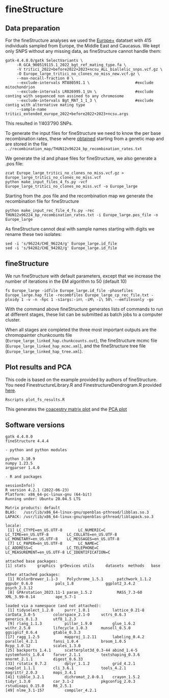 # fineStructure
## Data preparation

For the fineStructure analyses we used the [Europe+](../Datasets/Datasets.md) datatset with 415 individuals sampled from Europe, the Middle East and Caucasus.
We kept only SNPS without any missing data, as fineStructure cannot handle them: 

```
gatk-4.4.0.0/gatk SelectVariants \
     -R GCA_900519115.1_2022_bgt_ref_mating_type.fa \
     -V tritici_2022+before2022+2023+ncsu_ALL_biallelic_snps.vcf.gz \
     -O Europe_large_tritici_no_clones_no_miss_new.vcf.gz \
     --max-nocall-fraction 0 \
     --exclude-intervals MT880591.1 \                    #exclude mitochondrion
     --exclude-intervals LR026995.1_Un \                 #exclude conting with sequenced non assined to any chromosome
     --exclude-intervals Bgt_MAT_1_1_3 \                 #exclude contig with alternative mating type
     --sample-name tritici_extended_europe_2022+before2022+2023+ncsu.args      
```

This resulted in 1’403’790  SNPs.

To generate the input files for fineStructure we need to know the per base recombination rates, these where [obtained](../recombination_map/recombination_map.md) starting from a genetic map and are stored in the file `../recombination_map/THUN12x96224_bp_recombination_rates.txt`

We generate the id and phase files for fineStructure, we also generate a .pos file:

```
zcat Europe_large_tritici_no_clones_no_miss.vcf.gz > Europe_large_tritici_no_clones_no_miss.vcf
python make_input_files_4_fs.py -vcf Europe_large_tritici_no_clones_no_miss.vcf -o Europe_large
```

Starting from the .pos file and the recombination map we generate the recombination file for fineStructure

```
python make_input_rec_file_4_fs.py -rec THUN12x96224_bp_recombination_rates.txt -i Europe_large.pos_file -o Europe_large
```


As fineStructure cannot deal with sample names starting with digits we rename these two isolates:
```
sed -i 's/96224/CHE_96224/g' Europe_large.id_file
sed -i 's/94202/CHE_94202/g' Europe_large.id_file
```

## fineStructure

We run fineStructure with default parameters, except that we increase the number of iterations in the EM algorithm to 50 (default 10)

```
fs Europe_large -idfile Europe_large.id_file -phasefiles Europe_large.hap_file -recombfiles Europe_large_cp_rec_file.txt -ploidy 1 -v -n -hpc 1 -s1args:-in\ -iM\ -i\ 50\ --emfilesonly -go
```
With the command above fineStructure generates lists of commands to run at different stages, these list can be submitted as batch jobs to a computer cluster.

When all stages are completed the three most important outputs are the chromopainter chunkcounts file (`Europe_large_linked_hap.chunkcounts.out`), the fineStructure mcmc file (`Europe_large_linked_hap_mcmc.xml`), and the fineStructure tree file (`Europe_large_linked_hap_tree.xml`).

## Plot results and PCA

This code is based on the example provided by authors of fineStructure. You need FinestructureLibrary.R and FinestructureDendrogram.R provided [here](https://people.maths.bris.ac.uk/~madjl/finestructure/toolsummary.html).

```
Rscripts plot_fs_results.R
```

This generates the [coacestry matrix plot](Europe_large_Coancestry.pdf) and the [PCA plot](Europe_large_PCA.pdf)

## Software versions
```
gatk 4.4.0.0
fineStructure 4.4.4

- python and python modules

python 3.10.9
numpy 1.23.5    
argparser 1.4.0

- R and packages

sessionInfo()
R version 4.2.1 (2022-06-23)
Platform: x86_64-pc-linux-gnu (64-bit)
Running under: Ubuntu 20.04.5 LTS

Matrix products: default
BLAS:   /usr/lib/x86_64-linux-gnu/openblas-pthread/libblas.so.3
LAPACK: /usr/lib/x86_64-linux-gnu/openblas-pthread/liblapack.so.3

locale:
 [1] LC_CTYPE=en_US.UTF-8       LC_NUMERIC=C               LC_TIME=en_US.UTF-8        LC_COLLATE=en_US.UTF-8     LC_MONETARY=en_US.UTF-8    LC_MESSAGES=en_US.UTF-8   
 [7] LC_PAPER=en_US.UTF-8       LC_NAME=C                  LC_ADDRESS=C               LC_TELEPHONE=C             LC_MEASUREMENT=en_US.UTF-8 LC_IDENTIFICATION=C       

attached base packages:
[1] stats     graphics  grDevices utils     datasets  methods   base     

other attached packages:
 [1] RColorBrewer_1.1-3    Polychrome_1.5.1      patchwork_1.1.2       ggpubr_0.6.0          pals_1.8              ggplot2_3.4.2         psych_2.3.12         
 [8] GPArotation_2023.11-1 paran_1.5.2           MASS_7.3-60           XML_3.99-0.14         ape_5.7-1            

loaded via a namespace (and not attached):
 [1] tidyselect_1.2.0     purrr_1.0.1          lattice_0.21-8       carData_3.0-5        colorspace_2.1-0     vctrs_0.6.3          generics_0.1.3       utf8_1.2.3          
 [9] rlang_1.1.3          pillar_1.9.0         glue_1.6.2           withr_2.5.0          lifecycle_1.0.3      munsell_0.5.0        ggsignif_0.6.4       gtable_0.3.3        
[17] ragg_1.2.5           mapproj_1.2.11       labeling_0.4.2       parallel_4.2.1       fansi_1.0.4          broom_1.0.5          Rcpp_1.0.12          scales_1.3.0        
[25] backports_1.4.1      scatterplot3d_0.3-44 abind_1.4-5          systemfonts_1.0.4    farver_2.1.1         textshaping_0.3.6    mnormt_2.1.1         digest_0.6.33       
[33] rstatix_0.7.2        dplyr_1.1.2          grid_4.2.1           cowplot_1.1.1        cli_3.6.1            tools_4.2.1          magrittr_2.0.3       maps_3.4.1          
[41] tibble_3.2.1         dichromat_2.0-0.1    crayon_1.5.2         tidyr_1.3.0          car_3.1-2            pkgconfig_2.0.3      rstudioapi_0.15.0    R6_2.5.1            
[49] nlme_3.1-157         compiler_4.2.1    

```
